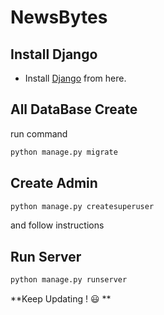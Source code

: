 # NewsBytes
## Install Django
- Install [Django](https://docs.djangoproject.com/en/2.0/topics/install/) from here.
## All DataBase Create 
run command 
```sh
python manage.py migrate
```
## Create Admin
```sh
python manage.py createsuperuser
```
and follow instructions
## Run Server
```sh
python manage.py runserver
```
**Keep Updating ! :smiley: **

